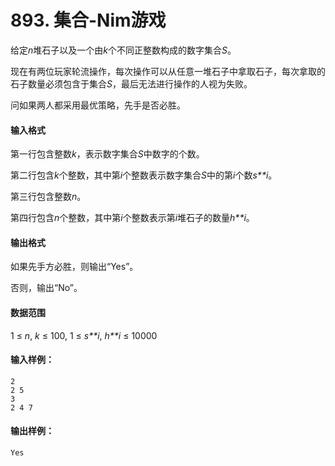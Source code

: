 # 893. 集合-Nim游戏

给定*n*堆石子以及一个由*k*个不同正整数构成的数字集合*S*。

现在有两位玩家轮流操作，每次操作可以从任意一堆石子中拿取石子，每次拿取的石子数量必须包含于集合*S*，最后无法进行操作的人视为失败。

问如果两人都采用最优策略，先手是否必胜。

#### 输入格式

第一行包含整数*k*，表示数字集合*S*中数字的个数。

第二行包含*k*个整数，其中第*i*个整数表示数字集合*S*中的第*i*个数*s**i*。

第三行包含整数*n*。

第四行包含*n*个整数，其中第*i*个整数表示第*i*堆石子的数量*h**i*。

#### 输出格式

如果先手方必胜，则输出“Yes”。

否则，输出“No”。

#### 数据范围

1 ≤ *n*, *k* ≤ 100,
1 ≤ *s**i*, *h**i* ≤ 10000

#### 输入样例：

```
2
2 5
3
2 4 7
```

#### 输出样例：

```
Yes
```